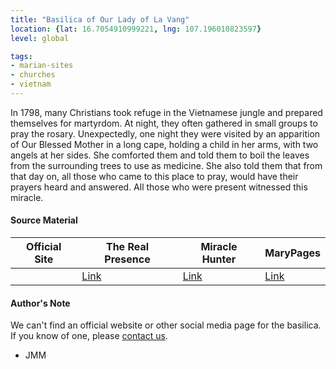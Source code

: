 ```yaml
---
title: "Basilica of Our Lady of La Vang"
location: {lat: 16.7054910999221, lng: 107.196010823597}
level: global

tags:
- marian-sites
- churches
- vietnam
---
```


In 1798, many Christians took refuge in the Vietnamese jungle and prepared themselves for martyrdom.  At night, they often gathered in small groups to pray the rosary.  Unexpectedly, one night they were visited by an apparition of Our Blessed Mother in a long cape, holding a child in her arms, with two angels at her sides.  She comforted them and told them to boil the leaves from the surrounding trees to use as medicine.  She also told them that from that day on, all those who came to this place to pray, would have their prayers heard and answered.  All those who were present witnessed this miracle.

#### Source Material

| Official Site | The Real Presence | Miracle Hunter | MaryPages |
| --- | --- | --- | --- |
| | [Link](http://www.therealpresence.org/eucharst/misc/BVM/21_LAVANG_60x96.pdf) | [Link](http://www.miraclehunter.com/marian_apparitions/approved_apparitions/lavang/index.html) | [Link](https://www.marypages.com/la-vang-vietnam-en.html) |

#### Author's Note

We can't find an official website or other social media page for the basilica.  If you know of one, please [contact us](/contact).

- JMM
